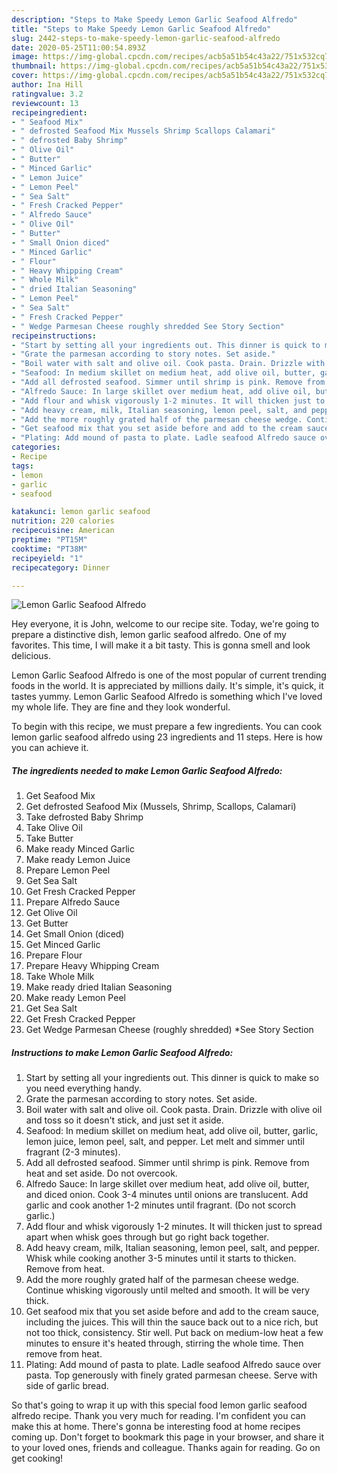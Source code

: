 ```yaml
---
description: "Steps to Make Speedy Lemon Garlic Seafood Alfredo"
title: "Steps to Make Speedy Lemon Garlic Seafood Alfredo"
slug: 2442-steps-to-make-speedy-lemon-garlic-seafood-alfredo
date: 2020-05-25T11:00:54.893Z
image: https://img-global.cpcdn.com/recipes/acb5a51b54c43a22/751x532cq70/lemon-garlic-seafood-alfredo-recipe-main-photo.jpg
thumbnail: https://img-global.cpcdn.com/recipes/acb5a51b54c43a22/751x532cq70/lemon-garlic-seafood-alfredo-recipe-main-photo.jpg
cover: https://img-global.cpcdn.com/recipes/acb5a51b54c43a22/751x532cq70/lemon-garlic-seafood-alfredo-recipe-main-photo.jpg
author: Ina Hill
ratingvalue: 3.2
reviewcount: 13
recipeingredient:
- " Seafood Mix"
- " defrosted Seafood Mix Mussels Shrimp Scallops Calamari"
- " defrosted Baby Shrimp"
- " Olive Oil"
- " Butter"
- " Minced Garlic"
- " Lemon Juice"
- " Lemon Peel"
- " Sea Salt"
- " Fresh Cracked Pepper"
- " Alfredo Sauce"
- " Olive Oil"
- " Butter"
- " Small Onion diced"
- " Minced Garlic"
- " Flour"
- " Heavy Whipping Cream"
- " Whole Milk"
- " dried Italian Seasoning"
- " Lemon Peel"
- " Sea Salt"
- " Fresh Cracked Pepper"
- " Wedge Parmesan Cheese roughly shredded See Story Section"
recipeinstructions:
- "Start by setting all your ingredients out. This dinner is quick to make so you need everything handy."
- "Grate the parmesan according to story notes. Set aside."
- "Boil water with salt and olive oil. Cook pasta. Drain. Drizzle with olive oil and toss so it doesn&#39;t stick, and just set it aside."
- "Seafood: In medium skillet on medium heat, add olive oil, butter, garlic, lemon juice, lemon peel, salt, and pepper. Let melt and simmer until fragrant (2-3 minutes)."
- "Add all defrosted seafood. Simmer until shrimp is pink. Remove from heat and set aside. Do not overcook."
- "Alfredo Sauce: In large skillet over medium heat, add olive oil, butter, and diced onion. Cook 3-4 minutes until onions are translucent. Add garlic and cook another 1-2 minutes until fragrant. (Do not scorch garlic.)"
- "Add flour and whisk vigorously 1-2 minutes. It will thicken just to spread apart when whisk goes through but go right back together."
- "Add heavy cream, milk, Italian seasoning, lemon peel, salt, and pepper. Whisk while cooking another 3-5 minutes until it starts to thicken. Remove from heat."
- "Add the more roughly grated half of the parmesan cheese wedge. Continue whisking vigorously until melted and smooth. It will be very thick."
- "Get seafood mix that you set aside before and add to the cream sauce, including the juices. This will thin the sauce back out to a nice rich, but not too thick, consistency. Stir well. Put back on medium-low heat a few minutes to ensure it&#39;s heated through, stirring the whole time. Then remove from heat."
- "Plating: Add mound of pasta to plate. Ladle seafood Alfredo sauce over pasta. Top generously with finely grated parmesan cheese. Serve with side of garlic bread."
categories:
- Recipe
tags:
- lemon
- garlic
- seafood

katakunci: lemon garlic seafood 
nutrition: 220 calories
recipecuisine: American
preptime: "PT15M"
cooktime: "PT38M"
recipeyield: "1"
recipecategory: Dinner

---
```



![Lemon Garlic Seafood Alfredo](https://img-global.cpcdn.com/recipes/acb5a51b54c43a22/751x532cq70/lemon-garlic-seafood-alfredo-recipe-main-photo.jpg)

Hey everyone, it is John, welcome to our recipe site. Today, we're going to prepare a distinctive dish, lemon garlic seafood alfredo. One of my favorites. This time, I will make it a bit tasty. This is gonna smell and look delicious.

Lemon Garlic Seafood Alfredo is one of the most popular of current trending foods in the world. It is appreciated by millions daily. It's simple, it's quick, it tastes yummy. Lemon Garlic Seafood Alfredo is something which I've loved my whole life. They are fine and they look wonderful.




To begin with this recipe, we must prepare a few ingredients. You can cook lemon garlic seafood alfredo using 23 ingredients and 11 steps. Here is how you can achieve it.

<!--inarticleads1-->

##### The ingredients needed to make Lemon Garlic Seafood Alfredo:

1. Get  Seafood Mix
1. Get  defrosted Seafood Mix (Mussels, Shrimp, Scallops, Calamari)
1. Take  defrosted Baby Shrimp
1. Take  Olive Oil
1. Take  Butter
1. Make ready  Minced Garlic
1. Make ready  Lemon Juice
1. Prepare  Lemon Peel
1. Get  Sea Salt
1. Get  Fresh Cracked Pepper
1. Prepare  Alfredo Sauce
1. Get  Olive Oil
1. Get  Butter
1. Get  Small Onion (diced)
1. Get  Minced Garlic
1. Prepare  Flour
1. Prepare  Heavy Whipping Cream
1. Take  Whole Milk
1. Make ready  dried Italian Seasoning
1. Make ready  Lemon Peel
1. Get  Sea Salt
1. Get  Fresh Cracked Pepper
1. Get  Wedge Parmesan Cheese (roughly shredded) *See Story Section




<!--inarticleads2-->

##### Instructions to make Lemon Garlic Seafood Alfredo:

1. Start by setting all your ingredients out. This dinner is quick to make so you need everything handy.
1. Grate the parmesan according to story notes. Set aside.
1. Boil water with salt and olive oil. Cook pasta. Drain. Drizzle with olive oil and toss so it doesn&#39;t stick, and just set it aside.
1. Seafood: In medium skillet on medium heat, add olive oil, butter, garlic, lemon juice, lemon peel, salt, and pepper. Let melt and simmer until fragrant (2-3 minutes).
1. Add all defrosted seafood. Simmer until shrimp is pink. Remove from heat and set aside. Do not overcook.
1. Alfredo Sauce: In large skillet over medium heat, add olive oil, butter, and diced onion. Cook 3-4 minutes until onions are translucent. Add garlic and cook another 1-2 minutes until fragrant. (Do not scorch garlic.)
1. Add flour and whisk vigorously 1-2 minutes. It will thicken just to spread apart when whisk goes through but go right back together.
1. Add heavy cream, milk, Italian seasoning, lemon peel, salt, and pepper. Whisk while cooking another 3-5 minutes until it starts to thicken. Remove from heat.
1. Add the more roughly grated half of the parmesan cheese wedge. Continue whisking vigorously until melted and smooth. It will be very thick.
1. Get seafood mix that you set aside before and add to the cream sauce, including the juices. This will thin the sauce back out to a nice rich, but not too thick, consistency. Stir well. Put back on medium-low heat a few minutes to ensure it&#39;s heated through, stirring the whole time. Then remove from heat.
1. Plating: Add mound of pasta to plate. Ladle seafood Alfredo sauce over pasta. Top generously with finely grated parmesan cheese. Serve with side of garlic bread.




So that's going to wrap it up with this special food lemon garlic seafood alfredo recipe. Thank you very much for reading. I'm confident you can make this at home. There's gonna be interesting food at home recipes coming up. Don't forget to bookmark this page in your browser, and share it to your loved ones, friends and colleague. Thanks again for reading. Go on get cooking!
